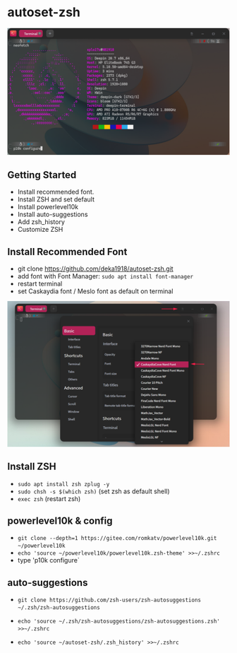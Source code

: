 # autoset-zsh

![cover](https://github.com/deka1918/autoset-zsh/blob/main/image/p10k.png?raw=true)

## Getting Started

- Install recommended font.
- Install ZSH and set default
- Install powerlevel10k
- Install auto-suggestions
- Add zsh_history
- Customize ZSH 

## Install Recommended Font

- git clone https://github.com/deka1918/autoset-zsh.git 
- add font with Font Manager: `sudo apt install font-manager`
- restart terminal
- set Caskaydia font / Meslo font as default on terminal


![image](https://raw.githubusercontent.com/deka1918/autoset-zsh/main/image/dp.png)


## Install ZSH

- `sudo apt install zsh zplug -y`
- `sudo chsh -s $(which zsh)` (set zsh as default shell)
- `exec zsh` (restart zsh)

## powerlevel10k & config

- `git clone --depth=1 https://gitee.com/romkatv/powerlevel10k.git ~/powerlevel10k`
- `echo 'source ~/powerlevel10k/powerlevel10k.zsh-theme' >>~/.zshrc`
- type 'p10k configure`


## auto-suggestions

- `git clone https://github.com/zsh-users/zsh-autosuggestions ~/.zsh/zsh-autosuggestions`
- `echo 'source ~/.zsh/zsh-autosuggestions/zsh-autosuggestions.zsh' >>~/.zshrc`

- `echo 'source ~/autoset-zsh/.zsh_history' >>~/.zshrc`

